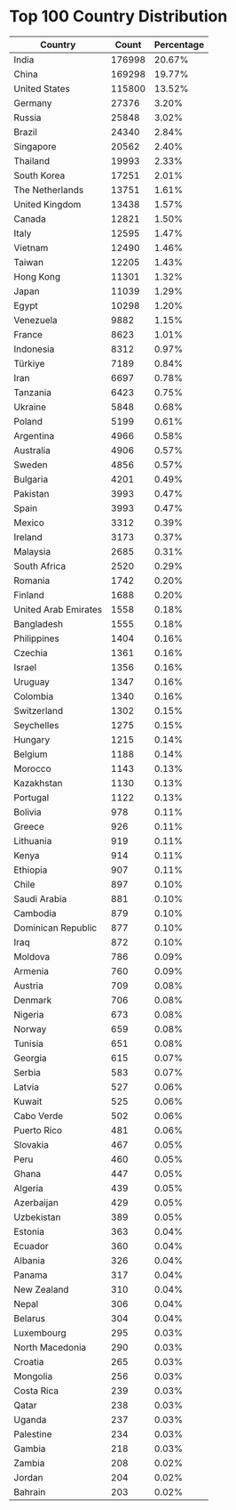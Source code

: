# Top 100 Country Distribution
| Country | Count | Percentage |
|----|----|----|
| India | 176998 | 20.67% |
| China | 169298 | 19.77% |
| United States | 115800 | 13.52% |
| Germany | 27376 | 3.20% |
| Russia | 25848 | 3.02% |
| Brazil | 24340 | 2.84% |
| Singapore | 20562 | 2.40% |
| Thailand | 19993 | 2.33% |
| South Korea | 17251 | 2.01% |
| The Netherlands | 13751 | 1.61% |
| United Kingdom | 13438 | 1.57% |
| Canada | 12821 | 1.50% |
| Italy | 12595 | 1.47% |
| Vietnam | 12490 | 1.46% |
| Taiwan | 12205 | 1.43% |
| Hong Kong | 11301 | 1.32% |
| Japan | 11039 | 1.29% |
| Egypt | 10298 | 1.20% |
| Venezuela | 9882 | 1.15% |
| France | 8623 | 1.01% |
| Indonesia | 8312 | 0.97% |
| Türkiye | 7189 | 0.84% |
| Iran | 6697 | 0.78% |
| Tanzania | 6423 | 0.75% |
| Ukraine | 5848 | 0.68% |
| Poland | 5199 | 0.61% |
| Argentina | 4966 | 0.58% |
| Australia | 4906 | 0.57% |
| Sweden | 4856 | 0.57% |
| Bulgaria | 4201 | 0.49% |
| Pakistan | 3993 | 0.47% |
| Spain | 3993 | 0.47% |
| Mexico | 3312 | 0.39% |
| Ireland | 3173 | 0.37% |
| Malaysia | 2685 | 0.31% |
| South Africa | 2520 | 0.29% |
| Romania | 1742 | 0.20% |
| Finland | 1688 | 0.20% |
| United Arab Emirates | 1558 | 0.18% |
| Bangladesh | 1555 | 0.18% |
| Philippines | 1404 | 0.16% |
| Czechia | 1361 | 0.16% |
| Israel | 1356 | 0.16% |
| Uruguay | 1347 | 0.16% |
| Colombia | 1340 | 0.16% |
| Switzerland | 1302 | 0.15% |
| Seychelles | 1275 | 0.15% |
| Hungary | 1215 | 0.14% |
| Belgium | 1188 | 0.14% |
| Morocco | 1143 | 0.13% |
| Kazakhstan | 1130 | 0.13% |
| Portugal | 1122 | 0.13% |
| Bolivia | 978 | 0.11% |
| Greece | 926 | 0.11% |
| Lithuania | 919 | 0.11% |
| Kenya | 914 | 0.11% |
| Ethiopia | 907 | 0.11% |
| Chile | 897 | 0.10% |
| Saudi Arabia | 881 | 0.10% |
| Cambodia | 879 | 0.10% |
| Dominican Republic | 877 | 0.10% |
| Iraq | 872 | 0.10% |
| Moldova | 786 | 0.09% |
| Armenia | 760 | 0.09% |
| Austria | 709 | 0.08% |
| Denmark | 706 | 0.08% |
| Nigeria | 673 | 0.08% |
| Norway | 659 | 0.08% |
| Tunisia | 651 | 0.08% |
| Georgia | 615 | 0.07% |
| Serbia | 583 | 0.07% |
| Latvia | 527 | 0.06% |
| Kuwait | 525 | 0.06% |
| Cabo Verde | 502 | 0.06% |
| Puerto Rico | 481 | 0.06% |
| Slovakia | 467 | 0.05% |
| Peru | 460 | 0.05% |
| Ghana | 447 | 0.05% |
| Algeria | 439 | 0.05% |
| Azerbaijan | 429 | 0.05% |
| Uzbekistan | 389 | 0.05% |
| Estonia | 363 | 0.04% |
| Ecuador | 360 | 0.04% |
| Albania | 326 | 0.04% |
| Panama | 317 | 0.04% |
| New Zealand | 310 | 0.04% |
| Nepal | 306 | 0.04% |
| Belarus | 304 | 0.04% |
| Luxembourg | 295 | 0.03% |
| North Macedonia | 290 | 0.03% |
| Croatia | 265 | 0.03% |
| Mongolia | 256 | 0.03% |
| Costa Rica | 239 | 0.03% |
| Qatar | 238 | 0.03% |
| Uganda | 237 | 0.03% |
| Palestine | 234 | 0.03% |
| Gambia | 218 | 0.03% |
| Zambia | 208 | 0.02% |
| Jordan | 204 | 0.02% |
| Bahrain | 203 | 0.02% |
